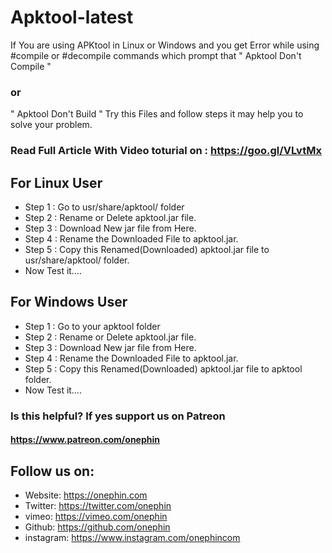# Apktool-latest
If You are using APKtool in Linux or Windows and you get Error while using #compile or #decompile commands which prompt that 
" Apktool Don't Compile " 
### or
" Apktool Don't Build "
Try this Files and follow steps it may help you to solve your problem.

### Read Full Article With Video toturial on : https://goo.gl/VLvtMx


## For Linux User
* Step 1 : Go to usr/share/apktool/ folder
* Step 2 : Rename or Delete apktool.jar file.
* Step 3 : Download New jar file from Here.
* Step 4 : Rename the Downloaded File to apktool.jar.
* Step 5 : Copy this Renamed(Downloaded) apktool.jar file to usr/share/apktool/ folder.
* Now Test it….


## For Windows User
* Step 1 : Go to your apktool folder
* Step 2 : Rename or Delete apktool.jar file.
* Step 3 : Download New jar file from Here.
* Step 4 : Rename the Downloaded File to apktool.jar.
* Step 5 : Copy this Renamed(Downloaded) apktool.jar file to apktool folder.
* Now Test it….


### Is this helpful? If yes support us on Patreon
#### https://www.patreon.com/onephin

## Follow us on:
* Website: https://onephin.com
* Twitter: https://twitter.com/onephin
* vimeo: https://vimeo.com/onephin
* Github: https://github.com/onephin
* instagram: https://www.instagram.com/onephincom
